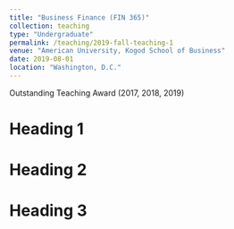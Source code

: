 ```yaml
---
title: "Business Finance (FIN 365)"
collection: teaching
type: "Undergraduate"
permalink: /teaching/2019-fall-teaching-1
venue: "American University, Kogod School of Business"
date: 2019-08-01
location: "Washington, D.C."
---
```

Outstanding Teaching Award (2017, 2018, 2019)

Heading 1
======

Heading 2
======

Heading 3
======
